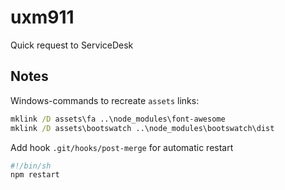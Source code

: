 # uxm911
Quick request to ServiceDesk


## Notes

Windows-commands to recreate `assets` links:
```bat
mklink /D assets\fa ..\node_modules\font-awesome
mklink /D assets\bootswatch ..\node_modules\bootswatch\dist
```

Add hook `.git/hooks/post-merge`
for automatic restart
```sh
#!/bin/sh
npm restart
```
